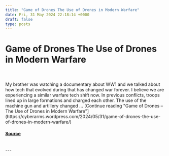 ```yaml
---
title: "Game of Drones The Use of Drones in Modern Warfare"
date: Fri, 31 May 2024 22:18:14 +0000
draft: false
type: posts
---
```

# Game of Drones The Use of Drones in Modern Warfare

<br/>

<br/>
My brother was watching a documentary about WW1 and we talked about how tech that evolved during that has changed war forever. I believe we are experiencing a similar warfare tech shift now. In previous conflicts, troops lined up in large formations and charged each other. The use of the machine gun and artillery changed … [Continue reading "Game of Drones – The Use of Drones in Modern Warfare"](https://cyberarms.wordpress.com/2024/05/31/game-of-drones-the-use-of-drones-in-modern-warfare/)

#### [Source](https://cyberarms.wordpress.com/2024/05/31/game-of-drones-the-use-of-drones-in-modern-warfare/)

<br/>
---
